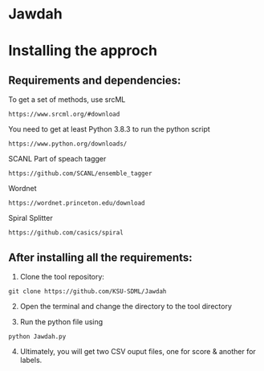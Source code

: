 # Jawdah

# Installing the approch

## Requirements and dependencies:

To get a set of methods, use srcML
```
https://www.srcml.org/#download
```
You need to get at least Python 3.8.3 to run the python script
```
https://www.python.org/downloads/
```

SCANL Part of speach tagger
```
https://github.com/SCANL/ensemble_tagger 
```
Wordnet
```
https://wordnet.princeton.edu/download 
```
Spiral Splitter
```
https://github.com/casics/spiral
```

## After installing all the requirements:

1. Clone the tool repository:
```
git clone https://github.com/KSU-SDML/Jawdah
```
2. Open the terminal and change the directory to the tool directory 

3. Run the python file using 
```
python Jawdah.py
```
4. Ultimately, you will get two CSV ouput files, one for score & another for labels. 
